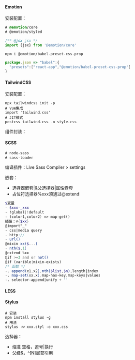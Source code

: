 #### Emotion

安装配置：

```css
# @emotion/core
# @emotion/styled
```

~~~js
/** @jsx jsx */
import {jsx} from '@emotion/core'
~~~

`npm i @emotion/babel-preset-css-prop`

~~~js
package.json => "babel":{
  "presets":["react-app","@emotion/babel-preset-css-prop"]
}
~~~

#### TailwindCSS

安装配置：

~~~shell
npx tailwindcss init -p
# Vue集成
import 'tailwind.css'
# JIT模式
postcss tailwind.css -o style.css
~~~

组件封装：

#### SCSS

```css
# node-sass
# sass-loader
```

编译插件：Live Sass Compiler > settings

嵌套：

- 选择器嵌套|&父选择器|属性嵌套
- 占位符选择器%xxx须通过@extend

~~~scss
$变量
- $xxx-_xxx
- !global|!default
- (color1,color2) => map-get()
插值：#{$xx}
@import"_"
- css|media query
- http://
- url()
@mixin xx($...)
- nth($,1)
@extend %xx
@if >=3 and or not()
@if (varible|mixin-exists)
/* 函数 */
-. append(x1,x2),nth($list,$n),length|index
-. map-set(xx,x),map-has-key,map-keys|values
-. selector-append|unify + ''
~~~

#### LESS

#### Stylus

```shell
# 安装
npm install stylus -g
# 用法
stylus -w xxx.styl -o xxx.css
```

选择器：

- 缩进 空格，逗号|换行
- 父级&，^[N]局部引用
